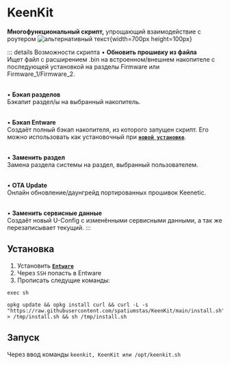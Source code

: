 # KeenKit

**Многофункциональный скрипт,** упрощающий взаимодействие с роутером
![альтернативный текст](/assets/images/wiki/helpful/keenkit/main.png){width=700px height=100px}

::: details Возможности скрипта
• **Обновить прошивку из файла** <br/>Ищет файл с расширением .bin на встроенном/внешнем накопителе с последующей установкой на разделы Firmware или Firmware_1/Firmware_2.

<br/>• **Бэкап разделов** <br/>Бэкапит раздел/ы на выбранный накопитель.

<br/>• **Бэкап Entware** <br/>Создаёт полный бэкап накопителя, из которого запущен скрипт. Его можно использовать как установочный при [**`новой установке`**](/wiki/helpful/entware).

<br/>• **Заменить раздел** <br/>Замена раздела системы на раздел, выбранный пользователем.

<br/>• **OTA Update** <br/>Онлайн обновление/даунгрейд портированных прошивок Keenetic.

<br/>• **Заменить сервисные данные** <br/>Создаёт новый U-Config с изменёнными сервисными данными, а так же перезаписывает текущий.
:::

## Установка

1. Установить [**`Entware`**](/wiki/helpful/entware)
2. Через `SSH` попасть в Entware
3. Прописать следущие команды:

```shell
exec sh
```

```shell
opkg update && opkg install curl && curl -L -s "https://raw.githubusercontent.com/spatiumstas/KeenKit/main/install.sh" > /tmp/install.sh && sh /tmp/install.sh
```

## Запуск

Через ввод команды `keenkit, KeenKit или /opt/keenkit.sh`
